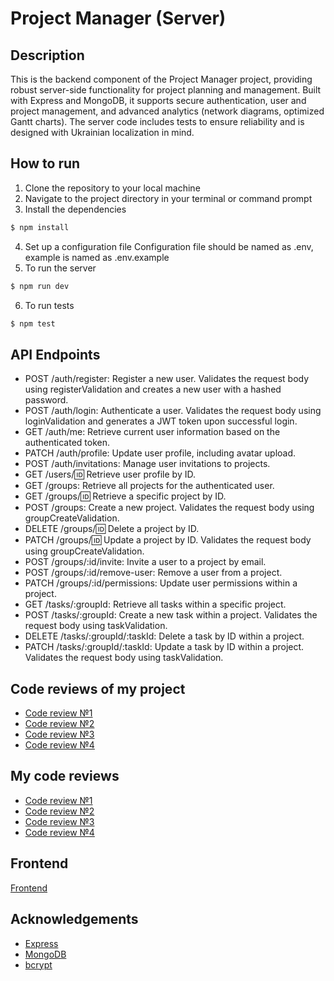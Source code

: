 # Project Manager (Server) 

## Description 

This is the backend component of the Project Manager project, providing robust server-side functionality for project planning and management. Built with Express and MongoDB, it supports secure authentication, user and project management, and advanced analytics (network diagrams, optimized Gantt charts). The server code includes tests to ensure reliability and is designed with Ukrainian localization in mind.

## How to run

1. Clone the repository to your local machine 
2. Navigate to the project directory in your terminal or command prompt 
3. Install the dependencies 
```bash
$ npm install
``` 
4. Set up a configuration file 
Configuration file should be named as .env, example is named as .env.example 
5. To run the server 
```bash 
$ npm run dev 
```  
6. To run tests 
```bash 
$ npm test 
```

## API Endpoints 

- POST /auth/register: Register a new user. Validates the request body using registerValidation and creates a new user with a hashed password.
- POST /auth/login: Authenticate a user. Validates the request body using loginValidation and generates a JWT token upon successful login.
- GET /auth/me: Retrieve current user information based on the authenticated token.
- PATCH /auth/profile: Update user profile, including avatar upload.
- POST /auth/invitations: Manage user invitations to projects.
- GET /users/:id: Retrieve user profile by ID.
- GET /groups: Retrieve all projects for the authenticated user.
- GET /groups/:id: Retrieve a specific project by ID.
- POST /groups: Create a new project. Validates the request body using groupCreateValidation.
- DELETE /groups/:id: Delete a project by ID.
- PATCH /groups/:id: Update a project by ID. Validates the request body using groupCreateValidation.
- POST /groups/:id/invite: Invite a user to a project by email.
- POST /groups/:id/remove-user: Remove a user from a project.
- PATCH /groups/:id/permissions: Update user permissions within a project.
- GET /tasks/:groupId: Retrieve all tasks within a specific project.
- POST /tasks/:groupId: Create a new task within a project. Validates the request body using taskValidation.
- DELETE /tasks/:groupId/:taskId: Delete a task by ID within a project.
- PATCH /tasks/:groupId/:taskId: Update a task by ID within a project. Validates the request body using taskValidation.

## Сode reviews of my project

- [Code review №1](https://github.com/vladimirvikulin/To-Do-List/pull/4) 
- [Code review №2](https://github.com/vladimirvikulin/To-Do-List-Server/pull/2) 
- [Code review №3](https://github.com/vladimirvikulin/To-Do-List-Server/pull/3) 
- [Code review №4](https://github.com/vladimirvikulin/To-Do-List/pull/8) 

## My code reviews

- [Code review №1](https://github.com/danil2205/blitz-session-react/pull/3) 
- [Code review №2](https://github.com/danil2205/blitz-session-react/pull/4) 
- [Code review №3](https://github.com/danil2205/BlitzSession/pull/1) 
- [Code review №4](https://github.com/danil2205/BlitzSession/pull/2) 

## Frontend

[Frontend](https://github.com/vladimirvikulin/Project-Manager) 

## Acknowledgements

- [Express](https://expressjs.com) 
- [MongoDB](https://www.mongodb.com) 
- [bcrypt](https://www.npmjs.com/package/bcrypt)  
